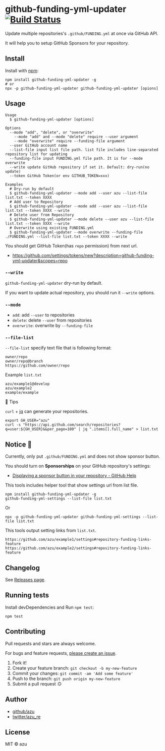 # github-funding-yml-updater [![Build Status](https://travis-ci.org/azu/github-funding-yml-updater.svg?branch=master)](https://travis-ci.org/azu/github-funding-yml-updater)

Update multiple repositories's `.github/FUNDING.yml` at once via GitHub API.

It will help you to setup GitHub Sponsors for your repository.

## Install

Install with [npm](https://www.npmjs.com/):

    npm install github-funding-yml-updater -g
    # or
    npx -p github-funding-yml-updater github-funding-yml-updater [opions]

## Usage

	Usage
	  $ github-funding-yml-updater [options]

	Options
	  --mode "add", "delete", or "overwrite"
	    --mode "add" and --mode "delete" require --user argument
	    --mode "overwrite" require --funding-file argument
	  --user GitHub account name
	  --list-file input list file path. list file includes line-separated repository list for updating
	  --funding-file input FUNDING.yml file path. It is for --mode overwrite
	  --write update GitHub repository if set it. Default: dry-run(no update)
	  --token GitHub Token(or env GITHUB_TOKEN=xxx)

	Examples
	  # Dry-run by default
	  $ github-funding-yml-updater --mode add --user azu --list-file list.txt --token XXXX
	  # Add user to Repository
	  $ github-funding-yml-updater --mode add --user azu --list-file list.txt --token XXXX --write
      # Delete user from Repository
	  $ github-funding-yml-updater --mode delete --user azu --list-file list.txt --token XXXX --write
	  # Overwrite using existing FUNDING.yml
      $ github-funding-yml-updater --mode overwrite --funding-file ./FUNDING.yml --list-file list.txt --token XXXX --write

You should get GitHub Token(has `repo` permission) from next url.

- <https://github.com/settings/tokens/new?description=github-funding-yml-updater&scopes=repo>

### `--write`

`github-funding-yml-updater` dry-run by default.

If you want to update actual repository, you should run it `--write` options. 

### `--mode`

- `add`: add `--user` to repositories
- `delete`: delete `--user` from repositories
- `overwrite`: overwrite by `--funding-file`

### `--file-list`

`--file-list` specify text file that is following format:

```
owner/repo
owner/repo@branch
https://github.com/owner/repo
```

Example `list.txt`

```
azu/example1@develop
azu/example2
example/example
```

:memo: Tips

`curl` + [jq](https://stedolan.github.io/jq/) can generate your repositories.

```
export GH_USER="azu"
curl -s "https://api.github.com/search/repositories?q=user:${GH_USER}&&per_page=100" | jq ".items[].full_name" > list.txt
```

## Notice :memo:

Currently, only put `.github/FUNDING.yml` and does not show sponsor button.

You should turn on **Sponsorships** on your GitHub repository's settings:

- [Displaying a sponsor button in your repository - GitHub Help](https://help.github.com/en/github/building-a-strong-community/displaying-a-sponsor-button-in-your-repository#displaying-a-sponsor-button-in-your-repository)

This tools includes helper tool that show settings url from list file.

```shell
npm install github-funding-yml-updater -g
github-funding-yml-settings --list-file list.txt
```

Or

```
npx -p github-funding-yml-updater github-funding-yml-settings --list-file list.txt
```

This tools output setting links from `list.txt`.

```
https://github.com/azu/example1/settings#repository-funding-links-feature
https://github.com/azu/example2/settings#repository-funding-links-feature
```


## Changelog

See [Releases page](https://github.com/azu/github-funding-yml-updater/releases).

## Running tests

Install devDependencies and Run `npm test`:

    npm test

## Contributing

Pull requests and stars are always welcome.

For bugs and feature requests, [please create an issue](https://github.com/azu/github-funding-yml-updater/issues).

1. Fork it!
2. Create your feature branch: `git checkout -b my-new-feature`
3. Commit your changes: `git commit -am 'Add some feature'`
4. Push to the branch: `git push origin my-new-feature`
5. Submit a pull request :D

## Author

- [github/azu](https://github.com/azu)
- [twitter/azu_re](https://twitter.com/azu_re)

## License

MIT © azu
